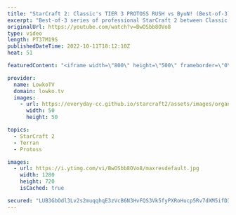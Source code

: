 ```yaml
---
title: "StarCraft 2: Classic's TIER 3 PROTOSS RUSH vs ByuN! (Best-of-3)"
excerpt: "Best-of-3 series of professional StarCraft 2 between Classic (Protoss) and ByuN (Terran). In this series Classic gains a big advantage in the early game, and he decides to tech straight to Carriers.  Support my work on Patreon: https://www.patreon.com/lowkotv Become a YouTube member: https://lowko.tv/join"
originalUrl: https://youtube.com/watch?v=BwOSbb8OVo8
type: video
length: PT37M19S
publishedDateTime: 2022-10-11T18:12:10Z
heat: 51

featuredContent: "<iframe width=\"800\" height=\"500\" frameborder=\"0\" src=\"https://www.youtube.com/embed/BwOSbb8OVo8\" allow=\"accelerometer; autoplay; encrypted-media; gyroscope; picture-in-picture\" allowfullscreen></iframe>"

provider:
  name: LowkoTV
  domain: lowko.tv
  images:
    - url: https://everyday-cc.github.io/starcraft2/assets/images/organizations/lowko.tv-50x50.jpg
      width: 50
      height: 50

topics:
  - StarCraft 2
  - Terran
  - Protoss

images:
  - url: https://i.ytimg.com/vi/BwOSbb8OVo8/maxresdefault.jpg
    width: 1280
    height: 720
    isCached: true

secured: "LUB3GbOdl3Lv2s2muqqhqE3zVcB6N3HvFQS3Vk5fyPXRoHucp5Rv7dXM5ifD33JpbGCA5xoCKVc4SzeMU1qFRkN8C1y32GD459jvnLLI4pZDPs889P3zMeYu5WFMHQ4YCbNkCaqBy1iDdV+Y4pwePqQkwUHhw6jC2EA5LdAO4Vb44QcYjprXTV8sQVKLyDTvMm5syk7lbe+2YfbQRakZDl9n/28QbtERNVYPbeGNzaRT8Ml0LN1CYdF2tHwtc34Qyr0xQpnsp8SACc6ANN7tLTypD0I/7/xWPbLefbix4lSSlV18Iy+O6CBToWmQNBPeOVZt3p5swVHn+Os/oLDB/t9Y1SIwEDNmxSgLPqBvEue4uHtgsqoYZEnLjyftRo/svo0iG5RAM0EIj9/K7V3WPlKoVg2rv9quJl8gtbnd05c=;qtQB6eLhuCCsmcGdHOxSHg=="
---
```


